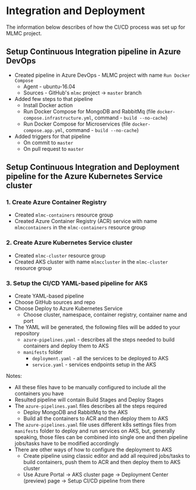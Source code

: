 # Integration and Deployment
The information below describes of how the CI/CD process was set up for MLMC project.

## Setup Continuous Integration pipeline in Azure DevOps
- Created pipeline in Azure DevOps - MLMC project with name `Run Docker Compose`
  - Agent - ubuntu-16.04
  - Sources - GitHub's `mlmc` project -> `master` branch
- Added few steps to that pipeline
  - Install Docker action
  - Run Docker Compose for MongoDB and RabbitMq (file `docker-compose.infrastructure.yml`, command - `build --no-cache`)
  - Run Docker Compose for Microservices (file `docker-compose.app.yml`, command - `build --no-cache`)
- Added triggers for that pipeline
  - On commit to `master`
  - On pull request to `master`

## Setup Continuous Integration and Deployment pipeline for the Azure Kubernetes Service cluster

### 1. Create Azure Container Registry
- Created `mlmc-containers` resource group
- Created Azure Container Registry (ACR) service with name `mlmccontainers` in the `mlmc-containers` resource group

### 2. Create Azure Kubernetes Service cluster
- Created `mlmc-cluster` resource group
- Created AKS cluster with name `mlmccluster` in the `mlmc-cluster` resource group

### 3. Setup the CI/CD YAML-based pipeline for AKS
- Create YAML-based pipeline
- Choose GitHub sources and repo
- Choose Deploy to Azure Kubernetes Service
  - Choose cluster, namespace, container registry, container name and port
- The YAML will be generated, the following files will be added to your repository
  - `azure-pipelines.yaml` - describes all the steps needed to build containers and deploy them to AKS
  - `manifests` folder
    - `deployment.yaml` - all the services to be deployed to AKS
    - `service.yaml` - services endpoints setup in the AKS

Notes:
- All these files have to be manually configured to include all the containers you have
- Resulted pipeline will contain Build Stages and Deploy Stages
- The `azure-pipelines.yaml` files describes all the steps required
  - Deploy MongoDB and RabbitMq to the AKS
  - Build all the containers to ACR and then deploy them to AKS
- The `azure-pipelines.yaml` file uses different k8s settings files from `manifests` folder to deploy and run services on AKS, but, generally speaking, those files can be combined into single one and then pipeline jobs/tasks have to be modified accordingly
- There are other ways of how to configure the deployment to AKS
  - Create pipeline using classic editor and add all required jobs/tasks to build containers, push them to ACR and then deploy them to AKS cluster
  - Use Azure Portal -> AKS cluster page -> Deployment Center (preview) page -> Setup CI/CD pipeline from there

